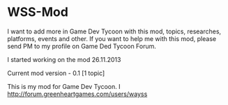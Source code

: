 WSS-Mod
=======
I want to add more in Game Dev Tycoon with this mod, topics, researches, platforms, events and other.
If you want to help me with this mod, please send PM to my profile on Game Ded Tycoon Forum.

I started working on the mod 26.11.2013

Current mod version - 0.1 [1 topic]




























This is my mod for Game Dev Tycoon. I http://forum.greenheartgames.com/users/wayss
